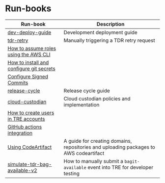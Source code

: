 # Run-books

| Run-book                                                                               | Description                                                                           |
|----------------------------------------------------------------------------------------|---------------------------------------------------------------------------------------|
| [dev-deploy-guide](dev-deploy-guide/README.md)                                         | Development deployment guide                                                          |
| [tdr-retry](tdr-retry/README.md)                                                       | Manually triggering a TDR retry request                                               |
| [How to assume roles using the AWS CLI](./how-to-assume-roles-using-AWS-CLI/README.md) |                                                                                       |
| [How to install and configure git secrets](./how-to-install-git-secrets/README.md)     |                                                                                       |
| [Configure Signed Commits](./signed-commits/README.md)                                 |                                                                                       |
| [release-cycle](./release-cycle/README.md)                                             | Release cycle guide                                                                   |
| [cloud-custodian](./cloudcustodian/README.md)                                          | Cloud custodian policies and implementation                                           |
| [How to create users in TRE accounts](./how-to-create-users-in-TRE-accounts/README.md) |                                                                                       |
| [GitHub actions integration](./github-actions/README.md)                               |                                                                                       |
| [Using CodeArtifact](./github-actions/uploading_software_to_artifactory.md)            | A guide for creating domains, repositories and uploading packages to AWS codeartifact |
| [simulate-tdr-bag-available-v2](simulate-tdr-bag-available-v2/README.md)               | How to manually submit a `bagit-available` event into TRE for developer testing       |
